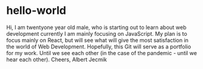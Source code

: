 # hello-world
Hi, 
I am twentyone year old male, who is starting out to learn about web development currently I am mainly focusing on JavaScript. My plan is to focus mainly on React, but will see what will give the most satisfaction in the world of Web Development. Hopefully, this Git will serve as a portfolio for my work.
Until we see each other (in the case of the pandemic - until we hear each other).
Cheers,
Albert Jecmik
